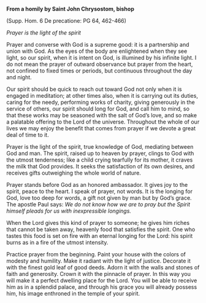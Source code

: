 

**From a homily by Saint John Chrysostom, bishop**

(Supp. Hom. 6 De precatione: PG 64, 462-466)

_Prayer is the light of the spirit_

Prayer and converse with God is a supreme good: it is a partnership and union with God. As the eyes of the body are enlightened when they see light, so our spirit, when it is intent on God, is illumined by his infinite light. I do not mean the prayer of outward observance but prayer from the heart, not confined to fixed times or periods, but continuous throughout the day and night.

Our spirit should be quick to reach out toward God not only when it is engaged in meditation; at other times also, when it is carrying out its duties, caring for the needy, performing works of charity, giving generously in the service of others, our spirit should long for God, and call him to mind, so that these works may be seasoned with the salt of God’s love, and so make a palatable offering to the Lord of the universe. Throughout the whole of our lives we may enjoy the benefit that comes from prayer if we devote a great deal of time to it.

Prayer is the light of the spirit, true knowledge of God, mediating between God and man. The spirit, raised up to heaven by prayer, clings to God with the utmost tenderness; like a child crying tearfully for its mother, it craves the milk that God provides. It seeks the satisfaction of its own desires, and receives gifts outweighing the whole world of nature.

Prayer stands before God as an honored ambassador. It gives joy to the spirit, peace to the heart. I speak of prayer, not words. It is the longing for God, love too deep for words, a gift not given by man but by God’s grace. The apostle Paul says: _We do not know how we are to pray but the Spirit himself pleads for us with inexpressible longings._

When the Lord gives this kind of prayer to someone; he gives him riches that cannot be taken away, heavenly food that satisfies the spirit. One who tastes this food is set on fire with an eternal longing for the Lord: his spirit burns as in a fire of the utmost intensity.

Practice prayer from the beginning. Paint your house with the colors of modesty and humility. Make it radiant with the light of justice. Decorate it with the finest gold leaf of good deeds. Adorn it with the walls and stones of faith and generosity. Crown it with the pinnacle of prayer. In this way you will make it a perfect dwelling place for the Lord. You will be able to receive him as in a splendid palace, and through his grace you will already possess him, his image enthroned in the temple of your spirit.

